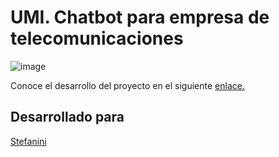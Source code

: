 # UMI. Chatbot para empresa de telecomunicaciones 

![image](https://user-images.githubusercontent.com/39386083/49196763-d79b9b80-f351-11e8-87f4-5205495a8403.png)

Conoce el desarrollo del proyecto en el siguiente [enlace.](https://sites.google.com/s/1RqyEge4K7MqyQCKk5Dl2mbLgE3iXCeEW/p/1EhpT_wc8pCRZzC98tYW2vbfU0oFQfN5F/edit?authuser=1)

## Desarrollado para 

[Stefanini](https://stefanini.com/es/)
